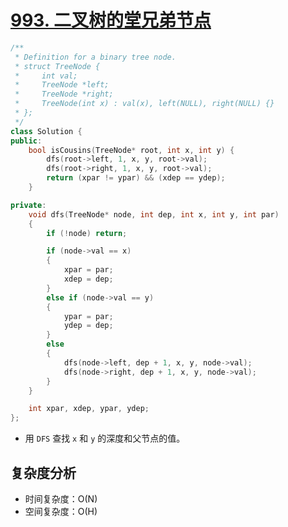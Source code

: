 # [993. 二叉树的堂兄弟节点](https://leetcode-cn.com/problems/cousins-in-binary-tree/)

```cpp
/**
 * Definition for a binary tree node.
 * struct TreeNode {
 *     int val;
 *     TreeNode *left;
 *     TreeNode *right;
 *     TreeNode(int x) : val(x), left(NULL), right(NULL) {}
 * };
 */
class Solution {
public:
    bool isCousins(TreeNode* root, int x, int y) {
        dfs(root->left, 1, x, y, root->val);
        dfs(root->right, 1, x, y, root->val);
        return (xpar != ypar) && (xdep == ydep);
    }

private:
    void dfs(TreeNode* node, int dep, int x, int y, int par)
    {
        if (!node) return;

        if (node->val == x)
        {
            xpar = par;
            xdep = dep;
        }
        else if (node->val == y)
        {
            ypar = par;
            ydep = dep;
        }
        else
        {
            dfs(node->left, dep + 1, x, y, node->val);
            dfs(node->right, dep + 1, x, y, node->val);
        }
    }

    int xpar, xdep, ypar, ydep;
};
```

- 用 `DFS` 查找 `x` 和 `y` 的深度和父节点的值。

## 复杂度分析

- 时间复杂度：O(N)
- 空间复杂度：O(H)